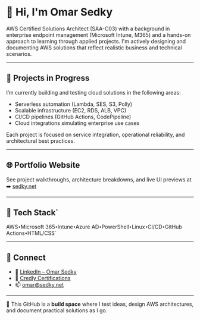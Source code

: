 # 👋 Hi, I'm Omar Sedky

AWS Certified Solutions Architect (SAA-C03) with a background in enterprise endpoint management (Microsoft Intune, M365) and a hands-on approach to learning through applied projects. I'm actively designing and documenting AWS solutions that reflect realistic business and technical scenarios.

---

## 🧩 Projects in Progress

I’m currently building and testing cloud solutions in the following areas:

- Serverless automation (Lambda, SES, S3, Polly)  
- Scalable infrastructure (EC2, RDS, ALB, VPC)  
- CI/CD pipelines (GitHub Actions, CodePipeline)  
- Cloud integrations simulating enterprise use cases  

Each project is focused on service integration, operational reliability, and architectural best practices.

---

## 🌐 Portfolio Website  
See project walkthroughs, architecture breakdowns, and live UI previews at  
➡️ [sedky.net](https://sedky.net)

---

## 🧰 Tech Stack`

AWS` • `Microsoft 365` • `Intune` • `Azure AD` • `PowerShell` • `Linux` • `CI/CD` • `GitHub Actions` • `HTML/CSS`

---

## 🔗 Connect

- 👔 [LinkedIn – Omar Sedky](https://linkedin.com/in/omarsedky)
- 🏅 [Credly Certifications](https://www.credly.com/users/omar-sedky)
- 📫 [omar@sedky.net](mailto:omar@sedky.net)

---

📌 This GitHub is a **build space** where I test ideas, design AWS architectures, and document practical solutions as I go.
